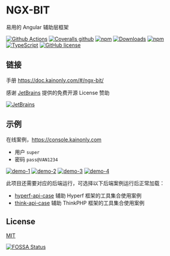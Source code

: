 # NGX-BIT

易用的 Angular 辅助层框架

[![Github Actions](https://img.shields.io/github/workflow/status/kainonly/ngx-bit/test?style=flat-square)](https://github.com/kainonly/ngx-bit/actions)
[![Coveralls github](https://img.shields.io/coveralls/github/kainonly/ngx-bit.svg?style=flat-square)](https://coveralls.io/github/kainonly/ngx-bit)
[![npm](https://img.shields.io/npm/v/ngx-bit.svg?style=flat-square)](https://ngx-bit.kainonly.com)
[![Downloads](https://img.shields.io/npm/dm/ngx-bit.svg?style=flat-square)](https://www.npmjs.com/package/ngx-bit)
[![npm](https://img.shields.io/npm/dt/ngx-bit.svg?style=flat-square)](https://www.npmjs.com/package/ngx-bit)
[![TypeScript](https://img.shields.io/badge/%3C%2F%3E-TypeScript-blue.svg?style=flat-square)](https://www.typescriptlang.org/)
[![GitHub license](https://img.shields.io/badge/license-MIT-blue.svg?style=flat-square)](https://raw.githubusercontent.com/kainonly/ngx-bit.js/master/LICENSE)

## 链接

手册 https://doc.kainonly.com/#/ngx-bit/

感谢 [JetBrains](https://www.jetbrains.com/?from=ngx-bit) 提供的免费开源 License 赞助

[![JetBrains](https://raw.githubusercontent.com/kainonly/ngx-bit/main/resource/jetbrains.svg)](https://www.jetbrains.com/?from=ngx-bit)

## 示例

在线案例，https://console.kainonly.com

- 用户 `super`
- 密码 `pass@VAN1234`

[![demo-1](https://github.com/kainonly/ngx-bit/blob/main/resource/demo-1.gif?raw=true)](https://console.kainonly.com)
[![demo-2](https://github.com/kainonly/ngx-bit/blob/main/resource/demo-2.gif?raw=true)](https://console.kainonly.com)
[![demo-3](https://github.com/kainonly/ngx-bit/blob/main/resource/demo-3.gif?raw=true)](https://console.kainonly.com)
[![demo-4](https://github.com/kainonly/ngx-bit/blob/main/resource/demo-4.gif?raw=true)](https://console.kainonly.com)

此项目还需要对应的后端运行，可选择以下后端案例运行后正常加载：

- [hyperf-api-case](https://github.com/kainonly/hyperf-api-case) 辅助 Hyperf 框架的工具集合使用案例
- [think-api-case](https://github.com/kainonly/think-api-case) 辅助 ThinkPHP 框架的工具集合使用案例

## License

[MIT](https://github.com/kainonly/ngx-bit/blob/main/LICENSE)

[![FOSSA Status](https://app.fossa.com/api/projects/git%2Bgithub.com%2Fkainonly%2Fngx-bit.svg?type=large)](https://app.fossa.com/projects/git%2Bgithub.com%2Fkainonly%2Fngx-bit?ref=badge_large)
